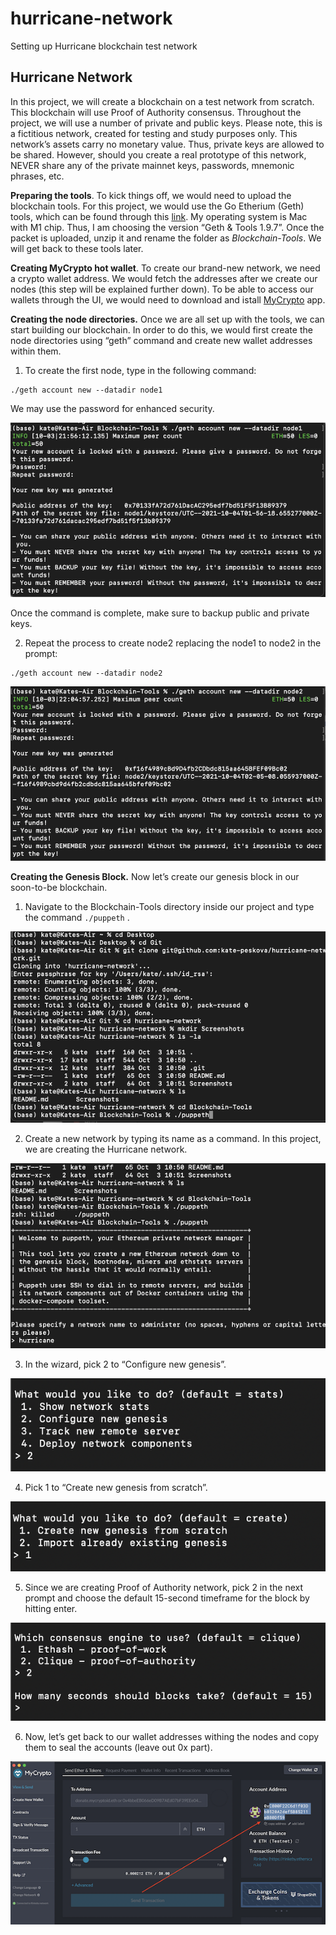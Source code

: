 # hurricane-network
Setting up Hurricane blockchain test network

## Hurricane Network

In this project, we will create a blockchain on a test network from scratch. This blockchain will use Proof of Authority consensus.
Throughout the project, we will use a number of private and public keys. Please note, this is a fictitious network, created for testing and study purposes only. This network’s assets carry no monetary value. Thus, private keys are allowed to be shared. However, should you create a real prototype of this network, NEVER share any of the private mainnet keys, passwords, mnemonic phrases, etc.

**Preparing the tools**.  To kick things off, we would need to upload the blockchain tools. For this project, we would use the Go Etherium (Geth) tools, which can be found through this [link](https://geth.ethereum.org/downloads/). My operating system is Mac with M1 chip. Thus, I am choosing the version “Geth & Tools 1.9.7”. Once the packet is uploaded, unzip it and rename the folder as *Blockchain-Tools*. We will get back to these tools later.

**Creating MyCrypto hot wallet**. To create our brand-new network, we need a crypto wallet address. We would fetch the addresses after we create our nodes (this step will be explained further down). To be able to access our wallets through the UI, we would need to download and istall [MyCrypto](https://download.mycrypto.com/) app.

**Creating the node directories.** Once we are all set up with the tools, we can start building our blockchain. In order to do this, we would first create the node directories using “geth” command and create new wallet addresses within them.

1. To create the first node, type in the following command:
```
./geth account new --datadir node1
```
We may use the password for enhanced security.

![](Screenshots/node1.png)

Once the command is complete, make sure to backup public and private keys.

2. Repeat the process to create node2 replacing the node1 to node2 in the prompt:
```
./geth account new --datadir node2
```
![](Screenshots/node2.png)

**Creating the Genesis Block.** Now let’s create our genesis block in our soon-to-be blockchain.
1. Navigate to the Blockchain-Tools directory inside our project and type the command `./puppeth` .

![](Screenshots/genesis1.png)

2. Create a new network by typing its name as a command. In this project, we are creating the Hurricane network.

![](Screenshots/genesis2.png)

3. In the wizard, pick 2 to “Configure new genesis”.

![](Screenshots/genesis3.png)

4. Pick 1 to “Create new genesis from scratch”.

![](Screenshots/genesis4.png)

5. Since we are creating Proof of Authority network, pick 2 in the next prompt and choose the default 15-second timeframe for the block by hitting enter.

![](Screenshots/genesis5.png)

6. Now, let’s get back to our wallet addresses withing the nodes and copy them to seal the accounts (leave out 0x part).

![](Screenshots/genesis6.png)

<genesis screen7>

